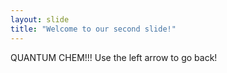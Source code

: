```yaml
---
layout: slide
title: "Welcome to our second slide!"
---
```

QUANTUM CHEM!!!
Use the left arrow to go back!
